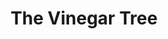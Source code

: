 ---
title: The Vinegar Tree
year: 1932
opening_date: 1932-11-15
closing_date: 
layout: productions
image:
image_caption:
image_credit:
playbill:
category:
details:
  Theatre: Theatre Jacksonville
cast:
  Geoffrey Cole: John Salzer
  Winifred Mansfied: Laurine Goffin
  Leone Merrick: Mary Keen
  Augustus Merrick: Ralph M. Anderson
  Louis: Slocum Ball
  Laura Merrick: Winifred Snowden
  Max Lawrence: Winston Fowler
crew:
  Director: Charles F. Hopkins, Jr.
  Props: Mrs. R.R. Killinger
  Scenery: Ronald Kennard
understudies:
orchestra:
external_links:
---